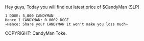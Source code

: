 Hey guys, Today you will find out latest price of $CandyMan (SLP)
```
1 DOGE: 5,000 CANDYMAN
Hence 1 CANDYMAN: 0.0002 DOGE
~Hence: Share your CANDYMAN It won't make you loss much~
```

COPYRIGHT: CandyMan Toke.
